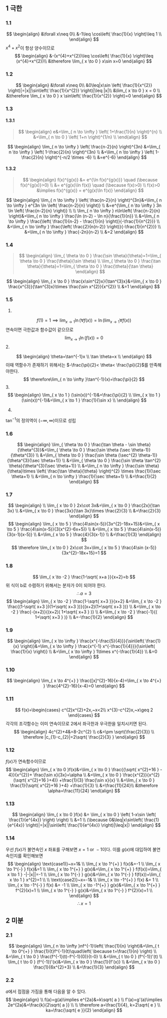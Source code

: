 ## 1 극한
### 1.1
$$
\begin{align}
&\forall x\neq 0\\
&-1\leq \cos\left( \frac{1}{x} \right)\leq 1 \\
\end{align}
$$
$x^{4}+x^{2}$이 항상 양수이므로
$$
\begin{align}
&-(x^{4}+x^{2})\leq \cos\left( \frac{1}{x} \right)\leq (x^{4}+x^{2})\\
&\therefore \lim_{ x \to 0 } x\sin x=0
\end{align}
$$
### 1.2
$$
\begin{align}
&\forall x\neq 0\\
&0\leq|x\sin \left( \frac{1}{x^{2}} \right)|=|x||\sin\left( \frac{1}{x^{2}} \right)|\leq |x|\\
&\lim_{ x \to 0 }  x = 0 \\
&\therefore \lim_{ x \to 0 } x \sin\left( \frac{1}{x^{2}} \right)=0
\end{align}
$$
### 1.3
#### 1.3.1 

>$$
>\begin{align} e&=\lim_{ n \to \infty } \left( 1+\frac{1}{n} \right)^{n} \\
>&=\lim_{ n \to 0 } \left( 1+n \right)^{1/n} \\
>\end{align} 
>$$

$$
\begin{align}
\lim_{ n \to \infty } \left( \frac{n-2}{n} \right)^{3n} &=\lim_{ n \to \infty } \left( 1-\frac{2}{n} \right)^{3n} \\
&=\lim_{ n \to \infty } \left( 1-\frac{2}{n} \right)^{-n/2 \times -6} \\
&=e^{-6}
\end{align}
$$


#### 1.3.2
> $$
> \begin{align}
> f(x)^{g(x)} &= e^{\ln f(x)^{g(x)}} \quad (\because f(x)^{g(x)}>0) \\
> &= e^{g(x)\ln f(x)} \quad (\because f(x)>0) \\
> f(x)>0 &\implies f(x)^{g(x)} = e^{g(x)\ln f(x)}
> \end{align}
> $$

$$
\begin{align}
\lim_{ n \to \infty } \left( \frac{n-2}{n} \right)^{3n}&=\lim_{ n \to \infty } e^{3n \ln \left( \frac{n-2}{n} \right)} \\
&=e^{\lim_{ n \to \infty } 3n \ln \left( \frac{n-2}{n} \right)} \\ \\
\lim_{ n \to \infty } n\ln\left( \frac{n-2}{n} \right)&=\lim_{ n \to \infty } \frac{\ln (n-2) - \ln n}{\frac{1}{n}} \\
&=\lim_{ n \to \infty }  \frac{\left( \frac{1}{n-2} - \frac{1}{n} \right)}{-\frac{1}{n^{2}}} \\
&=\lim_{ n \to \infty }  \frac{\left( \frac{2}{n(n-2)} \right)}{-\frac{1}{n^{2}}} \\
&=\lim_{ n \to \infty }  \frac{-2n}{n-2} \\
&=2
\end{align}
$$
### 1.4
> $$
> \begin{align}
>\lim_{ \theta \to 0 } \frac{\sin \theta}{\theta}=1=\lim_{ \theta \to 0 } \frac{\theta}{\sin  \theta} \\
>\lim_{ \theta \to 0 } \frac{\tan \theta}{\theta}=1=\lim_{ \theta \to 0 } \frac{\theta}{\tan  \theta}
>\end{align}
> $$



$$
\begin{align}
\lim_{ x \to 0 } \frac{x\sin^{2}x}{\tan^{3}x}&=\lim_{ x \to 0 } \frac{x^{3}}{\tan^{3}x}\times \frac{\sin x^{2}}{x^{2}} \\
&=1
\end{align}
$$
### 1.5
1. 
$$
f(1)=1 \implies
\lim_{ x \to 1 } \ln(\forall f(x))=\ln(\lim_{ x \to 1 }\forall f(x))
$$
연속이면 극한값과 함수값이 같으므로 
$$
\lim_{ x \to 1 } \ln(f(x))=0
$$
2. 

$$
\begin{align}
\theta=\tan^{-1}x \\
\tan \theta=x \\
\end{align}
$$
이때 역함수가 존재하기 위해서는 $-\frac{\pi}{2}< \theta< \frac{\pi}{2}$를 만족해야한다.
$$
\therefore\lim_{ n \to \infty }\tan^{-1}(x)=\frac{\pi}{2}
$$
3. 
$$
\begin{align}
\lim_{ x \to 1 } (\sin(x))^{-1}&=\frac{\pi}{2} \\
\lim_{ x \to 1 } (\sin(x))^{-1}&=\lim_{ x \to 1 } \frac{1}{\sin x} \\
\end{align}
$$


4. 
$\tan^{-1}$의 정의역이 $(-\infty, \infty)$이므로 성립
### 1.6
$$
\begin{align}
\lim_{ \theta \to 0 } \frac{\tan \theta - \sin \theta}{\theta^{3}}&=\lim_{ \theta \to 0 } \frac{\sin \theta (\sec \theta-1)}{\theta^{3}} \\
&=\lim_{ \theta \to 0 } \frac{\sin \theta (\sec^{2} \theta-1)}{\theta^{3}(\sec \theta+1)}  \\
&=\lim_{ \theta \to 0 } \frac{\sin \theta \tan^{2} \theta}{\theta^{3}(\sec \theta+1)}  \\
&=\lim_{ n \to \infty } \frac{\sin \theta}{\theta}\times \left( \frac{\tan \theta}{\theta} \right)^{2} \times \frac{1}{\sec \theta+1} \\
&=\lim_{ n \to \infty } \frac{1}{\sec \theta+1} \\
&=\frac{1}{2}
\end{align}
$$
### 1.7 
$$
\begin{align} \\
\lim_{ x \to 0 } 2x\cot 3x&=\lim_{ x \to 0 } \frac{2x}{\tan 3x} \\
&=\lim_{ x \to 0 } \frac{3x}{\tan 3x}\times \frac{2}{3} \\
&=\frac{2}{3}
\end{align}
$$
$$
\begin{align}
\lim_{ x \to 5 } \frac{4\sin(x-5)}{3x^{2}-18x+15}&=\lim_{ x \to 5 } \frac{4\sin(x-5)}{3(x^{2}-6x+5)} \\
&=\lim_{ x \to 5 } \frac{4\sin(x-5)}{3(x-1)(x-5)} \\
&=\lim_{ x \to 5 } \frac{4}{3(x-1)} \\
&=\frac{1}{3}
\end{align}
$$
$$
\therefore \lim_{ x \to 0 } 2x\cot 3x+\lim_{ x \to 5 } \frac{4\sin (x-5)}{3x^{2}-18x+15}=1
$$
### 1.8
$$
\lim_{ x \to -2 } \frac{1-\sqrt{ x+a }}{x+2}=b
$$
위 식이 b로 수렴하기 위해서는 분자가 0이 되어야 한다.
$$
\therefore a=3
$$
$$
\begin{align}
\lim_{ x \to -2 } \frac{1-\sqrt{ x+3 }}{x+2} &=\lim_{ x \to -2 } \frac{(1-\sqrt{ x+3 })(1+\sqrt{ x+3 })}{(x+2)(1+\sqrt{ x+3 })} \\
&=\lim_{ x \to -2 } \frac{-(x+2)}{(x+2)( 1+\sqrt{ x+3 } )} \\
&=\lim_{ x \to -2 } \frac{-1}{( 1+\sqrt{ x+3 } )} \\
&=-\frac{1}{2}
\end{align}
$$
### 1.9
$$
\begin{align}
\lim_{ x \to \infty } \frac{x^{-\frac{5}{4}}}{\sin\left( \frac{1}{x} \right)}&=\lim_{ x \to \infty } \frac{x^{-1} x^{-\frac{1}{4}}}{\sin\left( \frac{1}{x} \right)} \\
&=\lim_{ x \to \infty } 1\times x^{-\frac{1}{4}} \\
&=0
\end{align}
$$
### 1.10
$$
\begin{align}
\lim_{ x \to 4^{+} } \frac{[x]^{2}-16}{x-4}=\lim_{ x \to 4^{+} } \frac{4^{2}-16}{x-4}=0
\end{align}
$$
### 1.11
$$
f(x)=\begin{cases} c^{2}x^{2}+2x,~x<2\\ x^{3}-c^{2}x,~x\geq 2 \end{cases}
$$
각각의 조각함수는 이미 연속이므로 2에서 좌극한과 우극한을 일치시키면 된다.
$$
\begin{align}
4c^{2}+4&=8-2c^{2} \\
c&=\pm \sqrt{\frac{2}{3}} \\
\therefore |c_{1}-c_{2}|=2\sqrt{ \frac{2}{3} }
\end{align}
$$
### 1.12
$f(x)$가 연속함수이므로
$$
\begin{align}
\lim_{ x \to 0 }f(x)&=\lim_{ x \to 0 } \frac{{\sqrt{ x^{2}+16 } - 4}}{x^{2}}+ \frac{\sin x}{3x}=\alpha \\
&=\lim_{ x \to 0 } \frac{x^{2}}{x^{2}(\sqrt{ x^{2}+16 }+4)} +\frac{1}{3} \frac{\sin x}{x} \\
&=\lim_{ x \to 0 } \frac{1}{\sqrt{ x^{2}+16 }+4} +\frac{1}{3} \\
&=\frac{11}{24}\\
&\therefore \alpha=\frac{11}{24}
\end{align}
$$
### 1.13
$$
\begin{align}
\lim_{ x \to 0 }f(x) &= \lim_{ x \to 0 } \left( 1-x\sin \left( \frac{1}{e^{4x}} \right) \right) \\
&=1 \\
(\because 0&\leq|x\sin\left( \frac{1}{e^{4x}} \right)|=|x||\sin\left( \frac{1}{e^{4x}} \right)|\leq|x|)
\end{align}
$$
### 1.14
우선 $f(x)$가 불연속인 $x$ 좌표를 구해보면 $x=1~\text{or}~-1$이다. 이를 $g(x)$에 대입하여 불연속인지를 확인해보면
$$
\begin{align}
\text{case1)}~x=1& \\
\lim_{ x \to 1^{+} } f(x)&=-1 \\
\lim_{ x \to 1^{-} } f(x)&=1 \\ 
\lim_{ x \to 1^{+} } g(x)&=\lim_{ x \to 1^{+} } f(f(x))=\lim_{ x \to 1 } -|-|x||=-1 \\
\lim_{ x \to 1^{-} } g(x)&=\lim_{ x \to 1^{-} } f(f(x))=\lim_{ x \to 1 } x^{2}=1 \\ \\
\text{case2)}~x=-1& \\
\lim_{ x \to -1^{+} } f(x) &= 1 \\
\lim_{ x \to -1^{-} } f(x) &= -1 \\
\lim_{ x \to -1^{+} } g(x)&=\lim_{ x \to 1^{+} } f^{2}(x)=1 \\
\lim_{ x \to 1^{-} } g(x)&=\lim_{ x \to 1^{-} } f^{2}(x)=1 \\
\end{align}
$$
$$
\therefore x=1
$$

## 2 미분
### 2.1 
$$
\begin{align}
\lim_{ n \to \infty }nf^{-1}\left( \frac{1}{n} \right)&=\lim_{ t \to 0^{+} } \frac{1}{t}f^{-1}(t)\quad\left( \because t=\frac{1}{n} \right) \\
&=\lim_{ t \to 0 } \frac{f^{-1}(t)-f^{-1}(0)}{t-0} \\
&=\lim_{ t \to 0 } (f^{-1})'(t) \\
\lim_{ t \to 0 } (f^{-1})'(x)&=\lim_{ x \to 0 } \frac{1}{f'(x)} \\
&=\lim_{ x \to 0 } \frac{1}{6x^{2}+3} \\
&=\frac{1}{3}
\end{align}
$$
### 2.2
$a$에서 접점을 가짐을 통해 다음을 알 수 있다.
$$
\begin{align} \\
f(a)=g(a)\implies e^{2a}&=k\sqrt{ a } \\
f'(a)=g'(a)\implies 2e^{2a}&=\frac{k}{2\sqrt{ a }} \\ \\
\therefore a=\frac{1}{4}, k=2\sqrt{ e } \\
ka=\frac{\sqrt{ e }}{2}
\end{align}
$$
